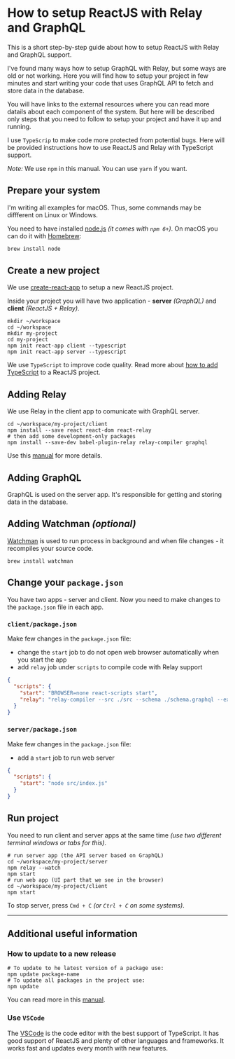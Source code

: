 # How to setup ReactJS with Relay and GraphQL

This is a short step-by-step guide about how to setup ReactJS with Relay and GraphQL support.

I've found many ways how to setup GraphQL with Relay, but some ways are old or not working.
Here you will find how to setup your project in few minutes and start writing your code that uses GraphQL API to fetch and store data in the database.

You will have links to the external resources where you can read more datails about each component of the system. But here will be described only steps that you need to follow to setup your project and have it up and running.

I use `TypeScrip` to make code more protected from potential bugs. Here will be provided instructions how to use ReactJS and Relay with TypeScript support.

*Note:* We use `npm` in this manual. You can use `yarn` if you want.

## Prepare your system

I'm writing all examples for macOS. Thus, some commands may be diffferent on Linux or Windows.

You need to have installed [node.js](https://nodejs.org) _(it comes with `npm 6+`)_. On macOS you can do it with [Homebrew](https://brew.sh):
```sh
brew install node
```

## Create a new project

We use [create-react-app](https://github.com/facebook/create-react-app) to setup a new ReactJS project.

Inside your project you will have two application - **server** _(GraphQL)_ and **client** _(ReactJS + Relay)_.

```shell
mkdir ~/workspace
cd ~/workspace
mkdir my-project
cd my-project
npm init react-app client --typescript
npm init react-app server --typescript
```

We use `TypeScript` to improve code quality. Read more about [how to add TypeScript](https://facebook.github.io/create-react-app/docs/adding-typescript) to a ReactJS project.

## Adding Relay

We use Relay in the client app to comunicate with GraphQL server.

```shell
cd ~/workspace/my-project/client
npm install --save react react-dom react-relay
# then add some development-only packages
npm install --save-dev babel-plugin-relay relay-compiler graphql
```

Use this [manual](https://facebook.github.io/create-react-app/docs/adding-relay) for more details.

## Adding GraphQL

GraphQL is used on the server app. It's responsible for getting and storing data in the database.

## Adding Watchman _(optional)_

[Watchman](https://facebook.github.io/watchman/) is used to run process in background and when file changes - it recompiles your source code.

```shell
brew install watchman
```

## Change your `package.json`

You have two apps - server and client. Now you need to make changes to the `package.json` file in each app.

### `client/package.json`

Make few changes in the `package.json` file:
- change the `start` job to do not open web browser automatically when you start the app
- add `relay` job under `scripts` to compile code with Relay support

```json
{
  "scripts": {
    "start": "BROWSER=none react-scripts start",
    "relay": "relay-compiler --src ./src --schema ./schema.graphql --extensions js jsx"
  }
}
```

### `server/package.json`

Make few changes in the `package.json` file:
- add a `start` job to run web server

```json
{
  "scripts": {
    "start": "node src/index.js"
  }
}
```

## Run project

You need to run client and server apps at the same time _(use two different terminal windows or tabs for this)_.

```shell
# run server app (the API server based on GraphQL)
cd ~/workspace/my-project/server
npm relay --watch
npm start
# run web app (UI part that we see in the browser)
cd ~/workspace/my-project/client
npm start
```

To stop server, press `Cmd + C` _(or `Ctrl + C` on some systems)_.

----

## Additional useful information

### How to update to a new release

```shell
# To update to he latest version of a package use:
npm update package-name
# To update all packages in the project use:
npm update
```

You can read more in this [manual](https://facebook.github.io/create-react-app/docs/installing-a-dependency).

### Use `VSCode`

The [VSCode](https://code.visualstudio.com) is the code editor with the best support of TypeScript. It has good support of ReactJS and plenty of other languages and frameworks. It works fast and updates every month with new features.
